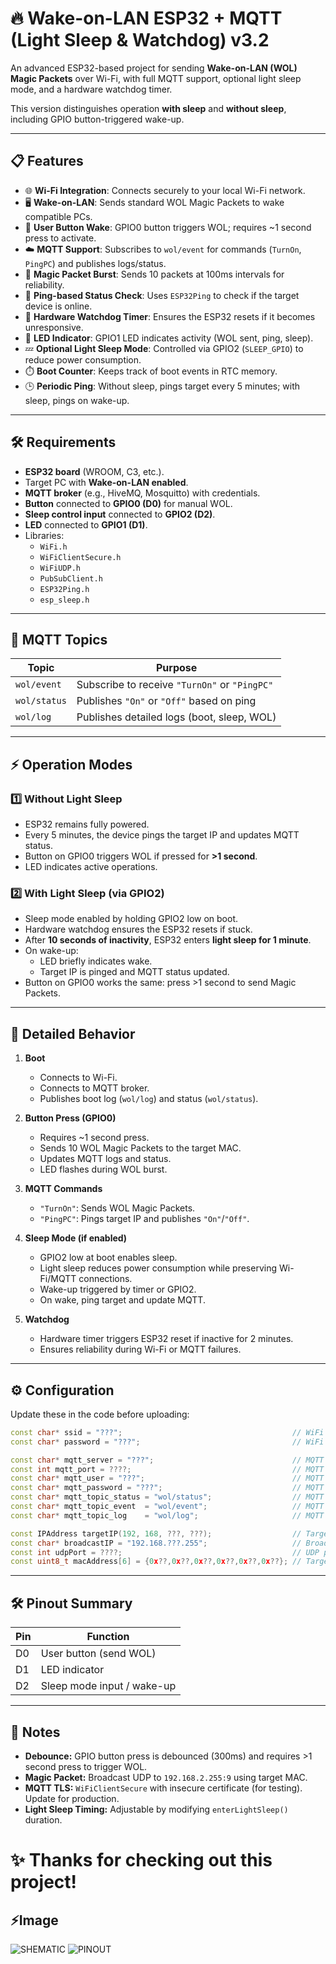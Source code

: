 # 🔥 Wake-on-LAN ESP32 + MQTT (Light Sleep & Watchdog) v3.2

An advanced ESP32-based project for sending **Wake-on-LAN (WOL) Magic Packets** over Wi-Fi, with full MQTT support, optional light sleep mode, and a hardware watchdog timer.

This version distinguishes operation **with sleep** and **without sleep**, including GPIO button-triggered wake-up.

---

## 📋 Features

- 🌐 **Wi-Fi Integration**: Connects securely to your local Wi-Fi network.
- 🖥️ **Wake-on-LAN**: Sends standard WOL Magic Packets to wake compatible PCs.
- 🔘 **User Button Wake**: GPIO0 button triggers WOL; requires ~1 second press to activate.
- ☁️ **MQTT Support**: Subscribes to `wol/event` for commands (`TurnOn`, `PingPC`) and publishes logs/status.
- 🔄 **Magic Packet Burst**: Sends 10 packets at 100ms intervals for reliability.
- 🧠 **Ping-based Status Check**: Uses `ESP32Ping` to check if the target device is online.
- 🐶 **Hardware Watchdog Timer**: Ensures the ESP32 resets if it becomes unresponsive.
- 🔆 **LED Indicator**: GPIO1 LED indicates activity (WOL sent, ping, sleep).
- 💤 **Optional Light Sleep Mode**: Controlled via GPIO2 (`SLEEP_GPIO`) to reduce power consumption.
- ⏱️ **Boot Counter**: Keeps track of boot events in RTC memory.
- 🕒 **Periodic Ping**: Without sleep, pings target every 5 minutes; with sleep, pings on wake-up.

---

## 🛠️ Requirements

- **ESP32 board** (WROOM, C3, etc.).
- Target PC with **Wake-on-LAN enabled**.
- **MQTT broker** (e.g., HiveMQ, Mosquitto) with credentials.
- **Button** connected to **GPIO0 (D0)** for manual WOL.
- **Sleep control input** connected to **GPIO2 (D2)**.
- **LED** connected to **GPIO1 (D1)**.
- Libraries:
  - `WiFi.h`
  - `WiFiClientSecure.h`
  - `WiFiUDP.h`
  - `PubSubClient.h`
  - `ESP32Ping.h`
  - `esp_sleep.h`

---

## 📡 MQTT Topics

| Topic           | Purpose                                       |
|-----------------|-----------------------------------------------|
| `wol/event`     | Subscribe to receive `"TurnOn"` or `"PingPC"` |
| `wol/status`    | Publishes `"On"` or `"Off"` based on ping     |
| `wol/log`       | Publishes detailed logs (boot, sleep, WOL)   |

---

## ⚡ Operation Modes

### 1️⃣ Without Light Sleep
- ESP32 remains fully powered.
- Every 5 minutes, the device pings the target IP and updates MQTT status.
- Button on GPIO0 triggers WOL if pressed for **>1 second**.
- LED indicates active operations.

### 2️⃣ With Light Sleep (via GPIO2)
- Sleep mode enabled by holding GPIO2 low on boot.
- Hardware watchdog ensures the ESP32 resets if stuck.
- After **10 seconds of inactivity**, ESP32 enters **light sleep for 1 minute**.
- On wake-up:
  - LED briefly indicates wake.
  - Target IP is pinged and MQTT status updated.
- Button on GPIO0 works the same: press >1 second to send Magic Packets.

---

## 🧪 Detailed Behavior

1. **Boot**
   - Connects to Wi-Fi.
   - Connects to MQTT broker.
   - Publishes boot log (`wol/log`) and status (`wol/status`).

2. **Button Press (GPIO0)**
   - Requires ~1 second press.
   - Sends 10 WOL Magic Packets to the target MAC.
   - Updates MQTT logs and status.
   - LED flashes during WOL burst.

3. **MQTT Commands**
   - `"TurnOn"`: Sends WOL Magic Packets.
   - `"PingPC"`: Pings target IP and publishes `"On"`/`"Off"`.

4. **Sleep Mode (if enabled)**
   - GPIO2 low at boot enables sleep.
   - Light sleep reduces power consumption while preserving Wi-Fi/MQTT connections.
   - Wake-up triggered by timer or GPIO2.
   - On wake, ping target and update MQTT.

5. **Watchdog**
   - Hardware timer triggers ESP32 reset if inactive for 2 minutes.
   - Ensures reliability during Wi-Fi or MQTT failures.

---

## ⚙️ Configuration

Update these in the code before uploading:
```cpp
const char* ssid = "???";                                      // WiFi SSID
const char* password = "???";                                  // WiFi password

const char* mqtt_server = "???";                               // MQTT broker address
const int mqtt_port = ????;                                    // MQTT broker port
const char* mqtt_user = "???";                                 // MQTT username
const char* mqtt_password = "???";                             // MQTT password
const char* mqtt_topic_status = "wol/status";                  // MQTT topic for status
const char* mqtt_topic_event  = "wol/event";                   // MQTT topic for events
const char* mqtt_topic_log    = "wol/log";                     // MQTT topic for logs

const IPAddress targetIP(192, 168, ???, ???);                  // Target device IP for ping / magic packet
const char* broadcastIP = "192.168.???.255";                   // Broadcast IP for Magic Packet
const int udpPort = ????;                                      // UDP port for Magic Packet
const uint8_t macAddress[6] = {0x??,0x??,0x??,0x??,0x??,0x??}; // Target MAC address
````

---

## 🛠️ Pinout Summary

| Pin      | Function                         |
|----------|---------------------------------|
| D0       | User button (send WOL)          |
| D1       | LED indicator                   |
| D2       | Sleep mode input / wake-up      |

---

## 🚀 Notes

- **Debounce:** GPIO button press is debounced (300ms) and requires >1 second press to trigger WOL.
- **Magic Packet:** Broadcast UDP to `192.168.2.255:9` using target MAC.
- **MQTT TLS:** `WiFiClientSecure` with insecure certificate (for testing). Update for production.
- **Light Sleep Timing:** Adjustable by modifying `enterLightSleep()` duration.

# ✨ Thanks for checking out this project!

## ⚡Image

![SHEMATIC](https://github.com/user-attachments/assets/69b907f5-264b-4f98-b777-c53e9436570a)
![PINOUT](https://github.com/user-attachments/assets/5ac26256-06c6-40ae-ab29-bd35d11dfe80)
